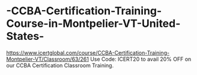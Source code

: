 # -CCBA-Certification-Training-Course-in-Montpelier-VT-United-States-
https://www.icertglobal.com/course/CCBA-Certification-Training-Montpelier-VT/Classroom/63/261             Use Code: ICERT20 to avail 20% OFF on our CCBA Certification Classroom Training.
